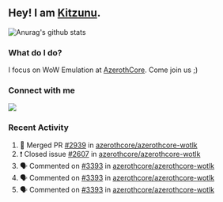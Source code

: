 ## Hey! I am [Kitzunu](https://Github.com/Kitzunu).

![Anurag's github stats](https://github-readme-stats.kitzunu.vercel.app/api?username=Kitzunu&show_icons=true)

### What do I do?

I focus on WoW Emulation at [AzerothCore](https://Github.com/AzerothCore). Come join us ;)

### Connect with me
[![](https://img.shields.io/badge/AzerothCore%20Discord-Connect%20with%20me!-green)](https://discord.com/invite/gkt4y2x)

### Recent Activity

<!--START_SECTION:activity-->
1. 🎉 Merged PR [#2939](https://github.com//azerothcore/azerothcore-wotlk/pull/2939) in [azerothcore/azerothcore-wotlk](https://github.com//azerothcore/azerothcore-wotlk)
2. ❗️ Closed issue [#2607](https://github.com//azerothcore/azerothcore-wotlk/issues/2607) in [azerothcore/azerothcore-wotlk](https://github.com//azerothcore/azerothcore-wotlk)
3. 🗣 Commented on [#3393](https://github.com//azerothcore/azerothcore-wotlk/issues/3393) in [azerothcore/azerothcore-wotlk](https://github.com//azerothcore/azerothcore-wotlk)
4. 🗣 Commented on [#3393](https://github.com//azerothcore/azerothcore-wotlk/issues/3393) in [azerothcore/azerothcore-wotlk](https://github.com//azerothcore/azerothcore-wotlk)
5. 🗣 Commented on [#3393](https://github.com//azerothcore/azerothcore-wotlk/issues/3393) in [azerothcore/azerothcore-wotlk](https://github.com//azerothcore/azerothcore-wotlk)
<!--END_SECTION:activity-->
